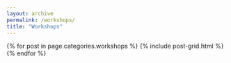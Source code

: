```yaml
---
layout: archive
permalink: /workshops/
title: "Workshops"
---
```


<div class="tiles">
{% for post in page.categories.workshops %}
	{% include post-grid.html %}
{% endfor %}
</div><!-- /.tiles -->